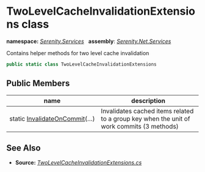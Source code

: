 # TwoLevelCacheInvalidationExtensions class
**namespace:** *[Serenity.Services](../README.md#serenity.services-namespace)*   **assembly**: *[Serenity.Net.Services](../README.md)*

Contains helper methods for two level cache invalidation

```csharp
public static class TwoLevelCacheInvalidationExtensions
```

## Public Members

| name | description |
| --- | --- |
| static [InvalidateOnCommit](TwoLevelCacheInvalidationExtensions/InvalidateOnCommit.md)(…) | Invalidates cached items related to a group key when the unit of work commits (3 methods) |

## See Also

* **Source:** *[TwoLevelCacheInvalidationExtensions.cs](https://github.com/serenity-is/Serenity/blob/master/src/Serenity.Net.Services/RequestHandlers/Helpers/TwoLevelCacheInvalidationExtensions.cs)*
